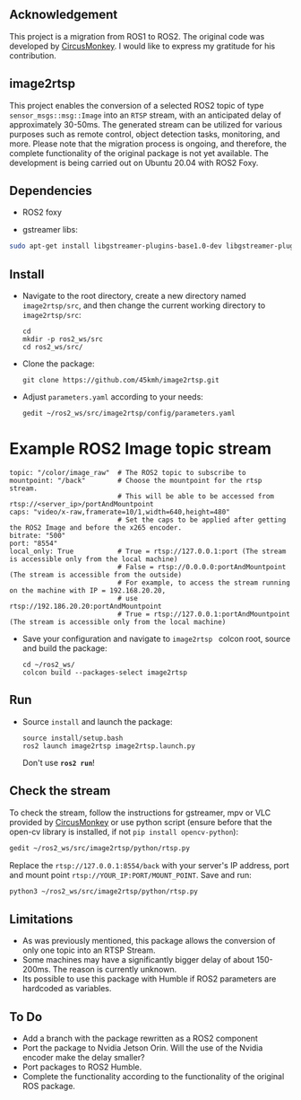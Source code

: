 ## Acknowledgement
This project is a migration from ROS1 to ROS2. The original code was developed by [CircusMonkey](https://github.com/CircusMonkey/ros_rtsp/tree/master). I would like to express my gratitude for his contribution.

## image2rtsp
This project enables the conversion of a selected ROS2 topic of type `sensor_msgs::msg::Image` into an `RTSP` stream, with an anticipated delay of approximately 30-50ms. The generated stream can be utilized for various purposes such as remote control, object detection tasks, monitoring, and more. Please note that the migration process is ongoing, and therefore, the complete functionality of the original package is not yet available.
The development is being carried out on Ubuntu 20.04 with ROS2 Foxy.
## Dependencies
- ROS2 foxy

- gstreamer libs:
```bash
sudo apt-get install libgstreamer-plugins-base1.0-dev libgstreamer-plugins-good1.0-dev libgstreamer-plugins-bad1.0-dev libgstrtspserver-1.0-dev gstreamer1.0-plugins-ugly gstreamer1.0-plugins-bad
```
## Install
  - Navigate to the root directory, create a new directory named `image2rtsp/src`, and then change the current working directory to `image2rtsp/src`:
      ```bashrc
      cd
      mkdir -p ros2_ws/src
      cd ros2_ws/src/
      ```
  - Clone the package:
      ```bashrc
      git clone https://github.com/45kmh/image2rtsp.git
      ```
  - Adjust  `parameters.yaml` according to your needs:
      ```bashrc
      gedit ~/ros2_ws/src/image2rtsp/config/parameters.yaml
      ```
# Example ROS2 Image topic stream
    topic: "/color/image_raw"  # The ROS2 topic to subscribe to
    mountpoint: "/back"        # Choose the mountpoint for the rtsp stream. 
                               # This will be able to be accessed from rtsp://<server_ip>/portAndMountpoint
    caps: "video/x-raw,framerate=10/1,width=640,height=480"
                               # Set the caps to be applied after getting the ROS2 Image and before the x265 encoder.
    bitrate: "500"
    port: "8554"
    local_only: True           # True = rtsp://127.0.0.1:port (The stream is accessible only from the local machine)
                               # False = rtsp://0.0.0.0:portAndMountpoint (The stream is accessible from the outside) 
                               # For example, to access the stream running on the machine with IP = 192.168.20.20,
                               # use rtsp://192.186.20.20:portAndMountpoint
                               # True = rtsp://127.0.0.1:portAndMountpoint (The stream is accessible only from the local machine)
  - Save your configuration and navigate to `image2rtsp ` colcon root, source and build the package:
      ```bashrc
      cd ~/ros2_ws/
      colcon build --packages-select image2rtsp
      ```
## Run
  - Source `install` and launch the package:
      ```bashrc
      source install/setup.bash
      ros2 launch image2rtsp image2rtsp.launch.py 
      ```
      Don't use **`ros2 run`**!
    
## Check the stream
To check the stream, follow the instructions for gstreamer, mpv or VLC provided by [CircusMonkey](https://github.com/CircusMonkey/ros_rtsp/blob/master/README.md) or use python script (ensure before that the open-cv library is installed, if not `pip install opencv-python`):
```bash
gedit ~/ros2_ws/src/image2rtsp/python/rtsp.py
```
Replace the `rtsp://127.0.0.1:8554/back` with your server's IP address, port and mount point `rtsp://YOUR_IP:PORT/MOUNT_POINT`. Save and run:
```bash
python3 ~/ros2_ws/src/image2rtsp/python/rtsp.py
```
## Limitations
- As was previously mentioned, this package allows the conversion of only one topic into an RTSP Stream.
- Some machines may have a significantly bigger delay of about 150-200ms. The reason is currently unknown.
- Its possible to use this package with Humble if ROS2 parameters are hardcoded as variables. 
## To Do
- Add a branch with the package rewritten as a ROS2 component
- Port the package to Nvidia Jetson Orin. Will the use of the Nvidia encoder make the delay smaller?
- Port packages to ROS2 Humble.
- Complete the functionality according to the functionality of the original ROS package.


